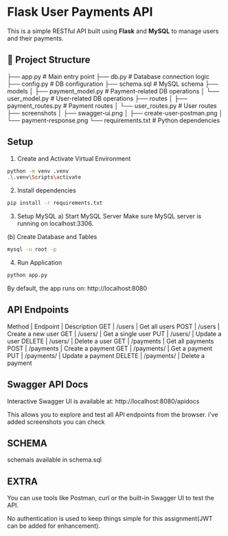 # Flask User Payments API

This is a simple RESTful API built using **Flask** and **MySQL** to manage users and their payments.

## 📁 Project Structure

├── app.py # Main entry point
├── db.py # Database connection logic
├── config.py # DB configuration
├── schema.sql # MySQL schema
├── models
│ ├── payment_model.py # Payment-related DB operations
│ └── user_model.py # User-related DB operations
├── routes
│ ├── payment_routes.py # Payment routes
│ └── user_routes.py # User routes
├── screenshots
│   ├── swagger-ui.png
│   ├── create-user-postman.png
│   └── payment-response.png
└── requirements.txt # Python dependencies

## Setup

1. Create and Activate Virtual Environment
```bash
python -m venv .venv
.\.venv\Scripts\activate
```

2. Install dependencies
```bash
pip install -r requirements.txt
```

3. Setup MySQL
a) Start MySQL Server
Make sure MySQL server is running on localhost:3306.

(b) Create Database and Tables
```bash
mysql -u root -p
```

4. Run Application 
```bash
python app.py
```
By default, the app runs on: http://localhost:8080


## API Endpoints
Method  |  	Endpoint       |  Description
GET	    |   /users	       |  Get all users
POST    |  	/users	       |  Create a new user
GET	    |   /users/<id>	   |  Get a single user
PUT	    |   /users/<id>	   |  Update a user
DELETE  |  	/users/<id>	   |  Delete a user
GET	    |   /payments	   |  Get all payments
POST    |  	/payments	   |  Create a payment
GET	    |   /payments/<id> |  Get a payment
PUT	    |   /payments/<id> |  Update a payment
DELETE  |  	/payments/<id> |  Delete a payment


## Swagger API Docs
Interactive Swagger UI is available at: http://localhost:8080/apidocs

This allows you to explore and test all API endpoints from the browser.
i've added screenshots you can check


## SCHEMA
schemais available in schema.sql


## EXTRA
You can use tools like Postman, curl  or the built-in Swagger UI to test the API.

No authentication is used to keep things simple for this assignment(JWT can be added for enhancement).
